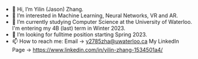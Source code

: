 - 👋 Hi, I’m Yilin (Jason) Zhang.
- 👀 I’m interested in Machine Learning, Neural Networks, VR and AR.
- 🌱 I’m currently studying Computer Science at the University of Waterloo. I'm entering my 4B (last) term in Winter 2023.
- 💞️ I’m looking for fulltime position starting Spring 2023.
- 📫 How to reach me: Email -> y2785zha@uwaterloo.ca 
                      My LinkedIn Page -> https://www.linkedin.com/in/yilin-zhang-1534501a4/

<!---
y2785zha/y2785zha is a ✨ special ✨ repository because its `README.md` (this file) appears on your GitHub profile.
You can click the Preview link to take a look at your changes.
--->
